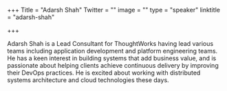 +++
Title = "Adarsh Shah"
Twitter = ""
image = ""
type = "speaker"
linktitle = "adarsh-shah"

+++

Adarsh Shah is a Lead Consultant for ThoughtWorks having lead various teams including application development and platform engineering teams. He has a keen interest in building systems that add business value, and is passionate about helping clients achieve continuous delivery by improving their DevOps practices. He is excited about working with distributed systems architecture and cloud technologies these days.
